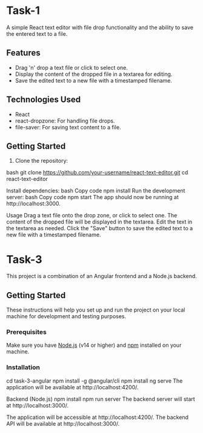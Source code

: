 # Task-1

A simple React text editor with file drop functionality and the ability to save the entered text to a file.

## Features

- Drag 'n' drop a text file or click to select one.
- Display the content of the dropped file in a textarea for editing.
- Save the edited text to a new file with a timestamped filename.

## Technologies Used

- React
- react-dropzone: For handling file drops.
- file-saver: For saving text content to a file.

## Getting Started

1. Clone the repository:

bash
git clone https://github.com/your-username/react-text-editor.git
cd react-text-editor

Install dependencies:
bash
Copy code
npm install
Run the development server:
bash
Copy code
npm start
The app should now be running at http://localhost:3000.

Usage
Drag a text file onto the drop zone, or click to select one.
The content of the dropped file will be displayed in the textarea.
Edit the text in the textarea as needed.
Click the "Save" button to save the edited text to a new file with a timestamped filename.

# Task-3

This project is a combination of an Angular frontend and a Node.js backend.

## Getting Started

These instructions will help you set up and run the project on your local machine for development and testing purposes.

### Prerequisites

Make sure you have [Node.js](https://nodejs.org/) (v14 or higher) and [npm](https://www.npmjs.com/) installed on your machine.

### Installation

cd task-3-angular
npm install -g @angular/cli
npm install
ng serve
The application will be available at http://localhost:4200/.

Backend (Node.js)
npm install
npm run server
The backend server will start at http://localhost:3000/.

The application will be accessible at http://localhost:4200/. The backend API will be available at http://localhost:3000/.

